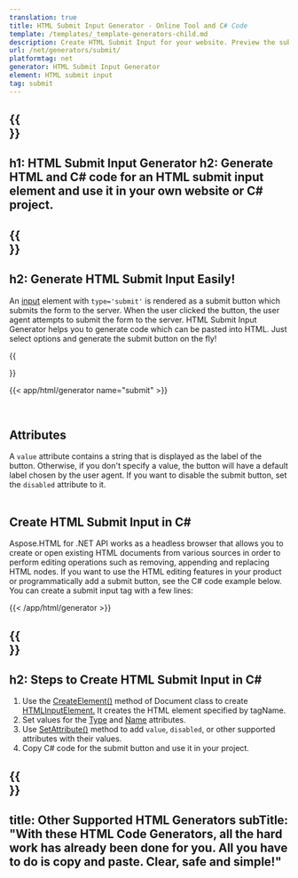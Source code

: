```yaml
---
translation: true
title: HTML Submit Input Generator - Online Tool and C# Code
template: /templates/_template-generators-child.md
description: Сreate HTML Submit Input for your website. Рreview the submit button, copy and use generated HTML and C# code in your project!
url: /net/generators/submit/
platformtag: net
generator: HTML Submit Input Generator
element: HTML submit input
tag: submit
---
```


{{<section banner>}}
---
h1: HTML Submit Input Generator
h2: Generate HTML and C# code for an HTML submit input element and use it in your own website or C# project.
---

{{<section overview>}}
---
h2: Generate HTML Submit Input Easily!
---

An [input](https://html.spec.whatwg.org/multipage/input.html#the-input-element) element with `type='submit'` is rendered as a submit button which submits the form to the server. When the user clicked the button, the user agent attempts to submit the form to the server. HTML Submit Input Generator helps you to generate code which can be pasted into HTML. Just select options and generate the submit button on the fly!

{{<section plugin>}}

{{< app/html/generator name="submit" >}}

<br>
<h2> Attributes </h2>

A `value` attribute contains a string that is displayed as the label of the button. Otherwise, if you don't specify a value, the button will have a default label chosen by the user agent. If you want to disable the submit button, set the `disabled` attribute to it.<br><br>

<h2> Create HTML Submit Input in C#</h2>

Aspose.HTML for .NET API works as a headless browser that allows you to create or open existing HTML documents from various sources in order to perform editing operations such as removing, appending and replacing HTML nodes. If you want to use the HTML editing features in your product or programmatically add a submit button, see the C# code example below. You can create a submit input tag with a few lines:

{{< /app/html/generator >}}

{{<section steps>}}
---
h2: Steps to Create HTML Submit Input in C#
---

1. Use the [CreateElement()](https://reference.aspose.com/html/net/aspose.html.dom/document/createelement/) method of Document class to create [HTMLInputElement.](https://reference.aspose.com/html/net/aspose.html/htmlinputelement/) It creates the HTML element specified by tagName.
1. Set values for the [Type](https://reference.aspose.com/html/net/aspose.html/htmlinputelement/type/) and [Name](https://reference.aspose.com/html/net/aspose.html/htmlinputelement/name/) attributes.
1.  Use [SetAttribute()](https://reference.aspose.com/html/net/aspose.html.dom/element/setattribute/) method to add `value`, `disabled`, or other supported attributes with their values.
1. Copy C# code for the submit button and use it in your project.

{{<section other-generators>}}
---
title: Other Supported HTML Generators
subTitle: "With these HTML Code Generators, all the hard work has already been done for you. All you have to do is copy and paste. Clear, safe and simple!"
---